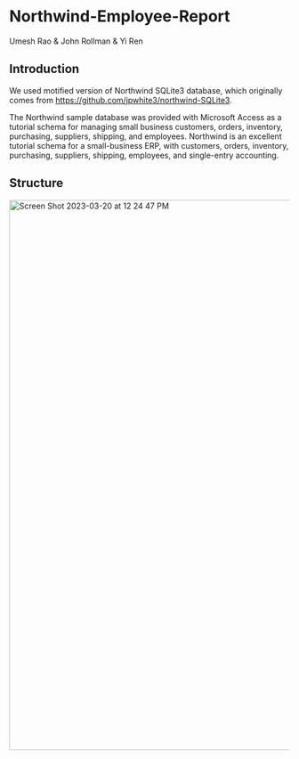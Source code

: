 # Northwind-Employee-Report
Umesh Rao & John Rollman & Yi Ren

## Introduction
We used motified version of Northwind SQLite3 database, which originally comes from https://github.com/jpwhite3/northwind-SQLite3.

The Northwind sample database was provided with Microsoft Access as a tutorial schema for managing small business customers, orders, inventory, purchasing, suppliers, shipping, and employees. Northwind is an excellent tutorial schema for a small-business ERP, with customers, orders, inventory, purchasing, suppliers, shipping, employees, and single-entry accounting.

## Structure
<img width="988" alt="Screen Shot 2023-03-20 at 12 24 47 PM" src="https://user-images.githubusercontent.com/111776512/226405208-167f3079-8995-440e-bba4-f2e3895061cc.png">

